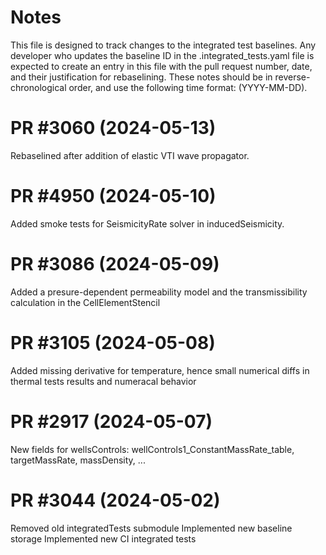 
Notes
==========

This file is designed to track changes to the integrated test baselines.
Any developer who updates the baseline ID in the .integrated_tests.yaml file is expected to create an entry in this file with the pull request number, date, and their justification for rebaselining.
These notes should be in reverse-chronological order, and use the following time format: (YYYY-MM-DD).

PR #3060 (2024-05-13)
======================

Rebaselined after addition of elastic VTI wave propagator. 

PR #4950 (2024-05-10)
======================

Added smoke tests for SeismicityRate solver in inducedSeismicity.

PR #3086 (2024-05-09)
======================

Added a presure-dependent permeability model and the transmissibility calculation in the CellElementStencil

PR #3105 (2024-05-08)
======================

Added missing derivative for temperature, hence small numerical diffs in thermal tests results and numeracal behavior


PR #2917 (2024-05-07)
======================

New fields for wellsControls: wellControls1_ConstantMassRate_table, targetMassRate, massDensity, ...


PR #3044 (2024-05-02)
======================

Removed old integratedTests submodule
Implemented new baseline storage
Implemented new CI integrated tests
